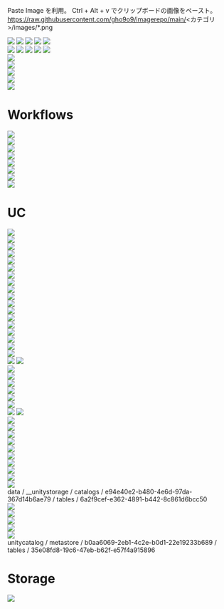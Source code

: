 Paste Image を利用。
Ctrl + Alt + v でクリップボードの画像をペースト。
https://raw.githubusercontent.com/gho9o9/imagerepo/main/<カテゴリ>/images/*.png

![](images/SynapseTechBook_2023-02-02-15-17-41.png)
![](images/SynapseTechBook_2023-02-02-15-30-12.png)
![](images/o9o9_2023-03-05-10-32-40.png)
![](images/o9o9_2023-03-05-10-41-13.png)
![](images/o9o9_2023-03-05-10-40-52.png)    
![](images/o9o9_2023-03-06-10-55-42.png)
![](images/o9o9_2023-03-06-10-59-46.png)
![](images/o9o9_2023-03-07-09-27-50.png)
![](images/o9o9_2023-04-10-11-20-07.png)
![](images/o9o9_2023-04-10-11-20-50.png)  
![](images/o9o9_2023-07-10-16-22-20.png)  
![](images/o9o9_2023-07-10-16-23-42.png)  
![](images/o9o9_2023-07-10-16-24-44.png)  
![](images/o9o9_2023-07-10-16-28-16.png)  
![](images/o9o9_2023-07-10-16-28-37.png)  


# Workflows
![](images/o9o9_2023-07-10-23-18-15.png)  
![](images/o9o9_2023-07-10-23-18-33.png)  
![](images/o9o9_2023-07-10-23-18-57.png)  
![](images/o9o9_2023-07-10-23-19-33.png)  
![](images/o9o9_2023-07-10-23-20-07.png)  
![](images/o9o9_2023-07-10-23-20-21.png)  
![](images/o9o9_2023-07-10-23-21-36.png)  
![](images/o9o9_2023-07-10-23-22-01.png)  

# UC
![](images/o9o9_2023-07-10-23-40-03.png)  
![](images/o9o9_2023-07-10-23-41-43.png)  
![](images/o9o9_2023-07-10-23-42-04.png)  
![](images/o9o9_2023-07-10-23-42-37.png)  
![](images/o9o9_2023-07-10-23-43-13.png)  
![](images/o9o9_2023-07-10-23-44-34.png)  
![](images/o9o9_2023-07-10-23-45-24.png)  
![](images/o9o9_2023-07-10-23-47-48.png)  
![](images/o9o9_2023-07-10-23-48-30.png)  
![](images/o9o9_2023-07-10-23-49-36.png)  
![](images/o9o9_2023-07-10-23-49-49.png)  
![](images/o9o9_2023-07-10-23-50-00.png)  
![](images/o9o9_2023-07-10-23-51-52.png)  
![](images/o9o9_2023-07-10-23-55-54.png)  
![](images/o9o9_2023-07-10-23-56-18.png)  
![](images/o9o9_2023-06-26-14-36-25.png)  
![](images/o9o9_2023-06-26-14-42-23.png)  
![](images/o9o9_2023-06-26-14-56-31.png)  
![](images/o9o9_2023-06-26-14-51-11.png)
![](images/o9o9_2023-06-26-14-57-45.png)  
![](images/o9o9_2023-06-26-14-58-53.png)  
![](images/o9o9_2023-06-26-14-59-32.png)  
![](images/o9o9_2023-06-26-16-15-52.png)  
![](images/o9o9_2023-06-26-15-52-35.png)  
![](images/o9o9_2023-06-26-16-04-27.png)  
![](images/o9o9_2023-06-26-16-09-49.png)  
![](images/o9o9_2023-06-26-16-11-42.png)
![](images/o9o9_2023-06-26-16-12-56.png)  
![](images/o9o9_2023-06-26-16-17-03.png)  
![](images/o9o9_2023-06-26-16-21-06.png)  
![](images/o9o9_2023-06-26-16-22-36.png)  
![](images/o9o9_2023-06-26-16-25-35.png)  
![](images/o9o9_2023-06-26-16-28-01.png)  
![](images/o9o9_2023-06-26-16-31-49.png)  
![](images/o9o9_2023-06-26-16-39-20.png)  
![](images/o9o9_2023-06-26-16-40-54.png)  
![](images/o9o9_2023-06-26-16-50-44.png)  
![](images/o9o9_2023-06-26-16-52-12.png)  
data / __unitystorage / catalogs / e94e40e2-b480-4e6d-97da-367d14b6ae79 / tables / 6a2f9cef-e362-4891-b442-8c861d6bcc50  
![](images/o9o9_2023-06-26-16-57-34.png)  
![](images/o9o9_2023-06-26-16-59-22.png)  
![](images/o9o9_2023-06-26-17-02-44.png)  
![](images/o9o9_2023-06-26-17-03-50.png)  
![](images/o9o9_2023-06-26-17-04-12.png)  
unitycatalog / metastore / b0aa6069-2eb1-4c2e-b0d1-22e19233b689 / tables / 35e08fd8-19c6-47eb-b62f-e57f4a915896  

# Storage
![](images/o9o9_2023-06-26-18-57-30.png)